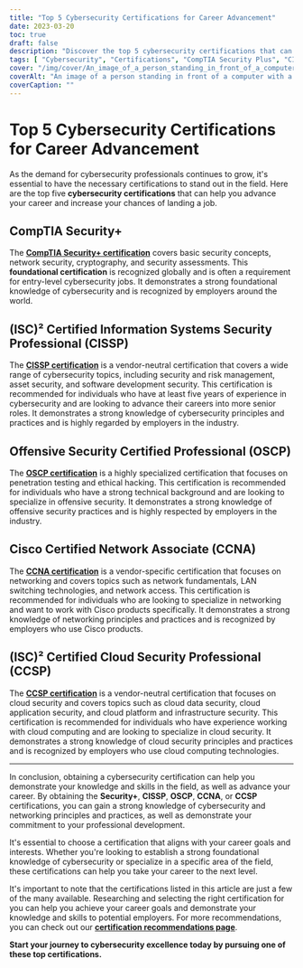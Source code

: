```yaml
---
title: "Top 5 Cybersecurity Certifications for Career Advancement"
date: 2023-03-20
toc: true
draft: false
description: "Discover the top 5 cybersecurity certifications that can help you advance your career and increase your chances of landing a job in the fast-growing field of cybersecurity."
tags: [ "Cybersecurity", "Certifications", "CompTIA Security Plus", "CISSP", "Offensive Security OSCP", "Cisco CCNA", "(ISC2) CCSP", "IT Security", "Network Security", "Cloud Security", "Professional Development", "Career Advancement", "Skills Validation", "Information Security", "Ethical Hacking", "Penetration Testing", "Network Administration", "Cloud Computing", "Security Management", "Vulnerability Assessment"]
cover: "/img/cover/An_image_of_a_person_standing_in_front_of_a_computer.png"
coverAlt: "An image of a person standing in front of a computer with a superhero cape on their back, symbolizing the skills and knowledge that can be gained through obtaining cybersecurity certifications."
coverCaption: ""
---
```


# Top 5 Cybersecurity Certifications for Career Advancement

As the demand for cybersecurity professionals continues to grow, it's essential to have the necessary certifications to stand out in the field. Here are the top five **cybersecurity certifications** that can help you advance your career and increase your chances of landing a job.

## CompTIA Security+

The [**CompTIA Security+ certification**](https://www.comptia.org/certifications/security) covers basic security concepts, network security, cryptography, and security assessments. This **foundational certification** is recognized globally and is often a requirement for entry-level cybersecurity jobs. It demonstrates a strong foundational knowledge of cybersecurity and is recognized by employers around the world.

## (ISC)² Certified Information Systems Security Professional (CISSP)

The [**CISSP certification**](https://www.isc2.org/Certifications/CISSP#) is a vendor-neutral certification that covers a wide range of cybersecurity topics, including security and risk management, asset security, and software development security. This certification is recommended for individuals who have at least five years of experience in cybersecurity and are looking to advance their careers into more senior roles. It demonstrates a strong knowledge of cybersecurity principles and practices and is highly regarded by employers in the industry.

## Offensive Security Certified Professional (OSCP)

The [**OSCP certification**](https://www.offensive-security.com/pwk-oscp/) is a highly specialized certification that focuses on penetration testing and ethical hacking. This certification is recommended for individuals who have a strong technical background and are looking to specialize in offensive security. It demonstrates a strong knowledge of offensive security practices and is highly respected by employers in the industry.

## Cisco Certified Network Associate (CCNA)

The [**CCNA certification**](https://www.cisco.com/c/en/us/training-events/training-certifications/certifications/associate/ccna.html) is a vendor-specific certification that focuses on networking and covers topics such as network fundamentals, LAN switching technologies, and network access. This certification is recommended for individuals who are looking to specialize in networking and want to work with Cisco products specifically. It demonstrates a strong knowledge of networking principles and practices and is recognized by employers who use Cisco products.

## (ISC)² Certified Cloud Security Professional (CCSP)

The [**CCSP certification**](https://www.isc2.org/Certifications/CCSP) is a vendor-neutral certification that focuses on cloud security and covers topics such as cloud data security, cloud application security, and cloud platform and infrastructure security. This certification is recommended for individuals who have experience working with cloud computing and are looking to specialize in cloud security. It demonstrates a strong knowledge of cloud security principles and practices and is recognized by employers who use cloud computing technologies.

______

In conclusion, obtaining a cybersecurity certification can help you demonstrate your knowledge and skills in the field, as well as advance your career. By obtaining the **Security+**, **CISSP**, **OSCP**, **CCNA**, or **CCSP** certifications, you can gain a strong knowledge of cybersecurity and networking principles and practices, as well as demonstrate your commitment to your professional development.

It's essential to choose a certification that aligns with your career goals and interests. Whether you're looking to establish a strong foundational knowledge of cybersecurity or specialize in a specific area of the field, these certifications can help you take your career to the next level.

It's important to note that the certifications listed in this article are just a few of the many available. Researching and selecting the right certification for you can help you achieve your career goals and demonstrate your knowledge and skills to potential employers. For more recommendations, you can check out our [**certification recommendations page**](https://simeononsecurity.ch/recommendations/certifications/).

**Start your journey to cybersecurity excellence today by pursuing one of these top certifications.**
